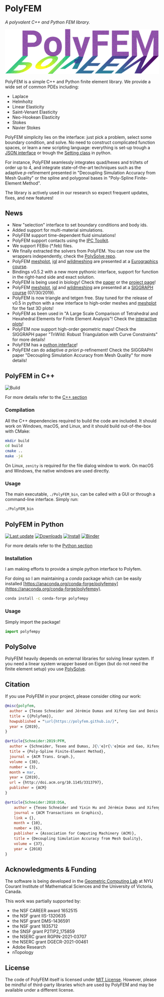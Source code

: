 PolyFEM
=======

*A polyvalent C++ and Python FEM library.*

![Logo](img/polyfem.png)


PolyFEM is a simple C++ and Python finite element library. We provide a wide set of common PDEs including:

 - Laplace
 - Helmholtz
 - Linear Elasticity
 - Saint-Venant Elasticity
 - Neo-Hookean Elasticity
 - Stokes
 - Navier Stokes

PolyFEM simplicity lies on the interface: just pick a problem, select some boundary condition, and solve. No need to construct complicated function spaces, or learn a new scripting language: everything is set-up trough a [JSON interface](documentation.md) or trough the [Setting class](polyfempy_doc.md) in python.


For instance, PolyFEM seamlessly integrates quad/hexes and tri/tets of order up to 4, and integrate state-of-the-art techniques such as the adaptive $p$-refinement presented in "Decoupling Simulation Accuracy from Mesh Quality" or the spline and polygonal bases in "Poly-Spline Finite-Element Method".

The library is actively used in our research so expect frequent updates, fixes, and new features!

News
----

- New "selection" interface to set boundary conditions and body ids.
- Added support for multi-material simulations.
- PolyFEM support time-dependent fluid simulations!
- PolyFEM support contacts using the [IPC Toolkit](https://github.com/ipc-sim/ipc-toolkit).
- We support FEBio (*.feb) files.
- We finally extracted the solvers from PolyFEM. You can now use the wrappers independently, check the [PolySolve repo](https://github.com/polyfem/polysolve).
- PolyFEM [meshplot](https://skoch9.github.io/meshplot), [igl](https://libigl.github.io/) and [wildmeshing](https://wildmeshing.github.io/) are presented at a [Eurographics course](https://geometryprocessing.github.io/blackbox-computing-python/).
- Bindings v0.5.2 with a new more pythonic interface, support for function in the right-hand side and exact solution.
- PolyFEM is being used in biology! Check the [paper](https://pubs.acs.org/doi/10.1021/acs.nanolett.9b01505) or the [project page](https://cellogram.github.io)!
- PolyFEM [meshplot](https://skoch9.github.io/meshplot), [igl](https://libigl.github.io/) and [wildmeshing](https://wildmeshing.github.io/) are presented at a [SIGGRAPH course](https://geometryprocessing.github.io/geometric-computing-python/) (07/30/2019).
- PolyFEM is now triangle and tetgen free. Stay tuned for the release of v0.5 in python with a new interface to high-order meshes and [meshplot](https://skoch9.github.io/meshplot) for the fast 3D plots!
- PolyFEM as been used in "A Large Scale Comparison of Tetrahedral and Hexahedral Elements for Finite Element Analysis"! Check the [interactive plots](https://polyfem.github.io/tet-vs-hex/plot.html)!
- PolyFEM now support high-order geometric maps! Check the SIGGRAPH paper "TriWild: Robust Triangulation with Curve Constraints" for more details!
- PolyFEM has a [python interface](python.md)!
- PolyFEM can do adaptive *a priori* $p$-refinement! Check the SIGGRAPH paper "Decoupling Simulation Accuracy from Mesh Quality" for more details!

PolyFEM in C++
----

![Build](https://github.com/polyfem/polyfem/workflows/Build/badge.svg)

For more details refer to the [C++ section](cxx_index.md)


### Compilation

All the C++ dependencies required to build the code are included. It should work on Windows, macOS, and Linux, and it should build out-of-the-box with CMake:

```sh
mkdir build
cd build
cmake ..
make -j4
```

On Linux, `zenity` is required for the file dialog window to work. On macOS and Windows, the native windows are used directly.


### Usage

The main executable, `./PolyFEM_bin`, can be called with a GUI or through a command-line interface. Simply run:

```sh
./PolyFEM_bin
```

PolyFEM in Python
------

[![Last update](https://anaconda.org/conda-forge/polyfempy/badges/latest_release_date.svg)](https://anaconda.org/conda-forge/polyfempy)
[![Downloads](https://anaconda.org/conda-forge/polyfempy/badges/downloads.svg)](https://anaconda.org/conda-forge/polyfempy)
[![Install](https://anaconda.org/conda-forge/polyfempy/badges/installer/conda.svg)](https://anaconda.org/conda-forge/polyfempy)
[![Binder](https://mybinder.org/badge_logo.svg)](https://mybinder.org/v2/gh/polyfem/polyfem.github.io.git/docs?filepath=docs%2Fpython_examples.ipynb)

For more details refer to the [Python section](python.md)

### Installation

I am making efforts to provide a simple python interface to Polyfem.

For doing so I am maintaining  a *conda* package which can be easily installed [https://anaconda.org/conda-forge/polyfempy](https://anaconda.org/conda-forge/polyfempy).

```sh
conda install -c conda-forge polyfempy
```

### Usage
Simply import the package!

```python
import polyfempy
```

PolySolve
---------

PolyFEM heavily depends on external libraries for solving linear system. If you need a linear system wrapper based on Eigen (but do not need the finite element setup) you use [PolySolve](solvers.md).

Citation
--------

If you use PolyFEM in your project, please consider citing our work:

```bibtex
@misc{polyfem,
  author = {Teseo Schneider and Jérémie Dumas and Xifeng Gao and Denis Zorin and Daniele Panozzo},
  title = {{Polyfem}},
  howpublished = "\url{https://polyfem.github.io/}",
  year = {2019},
}
```

```bibtex
@article{Schneider:2019:PFM,
  author = {Schneider, Teseo and Dumas, J{\'e}r{\'e}mie and Gao, Xifeng and Botsch, Mario and Panozzo, Daniele and Zorin, Denis},
  title = {Poly-Spline Finite-Element Method},
  journal = {ACM Trans. Graph.},
  volume = {38},
  number = {3},
  month = mar,
  year = {2019},
  url = {http://doi.acm.org/10.1145/3313797},
  publisher = {ACM}
}
```

```bibtex
@article{Schneider:2018:DSA,
    author = {Teseo Schneider and Yixin Hu and Jérémie Dumas and Xifeng Gao and Daniele Panozzo and Denis Zorin},
    journal = {ACM Transactions on Graphics},
    link = {},
    month = {10},
    number = {6},
    publisher = {Association for Computing Machinery (ACM)},
    title = {Decoupling Simulation Accuracy from Mesh Quality},
    volume = {37},
    year = {2018}
}
```

Acknowledgments & Funding
--------
The software is being developed in the [Geometric Computing Lab](https://cims.nyu.edu/gcl/index.html) at NYU Courant Institute of Mathematical Sciences and the University of Victoria, Canada.


This work was partially supported by:

* the NSF CAREER award 1652515
* the NSF grant IIS-1320635
* the NSF grant DMS-1436591
* the NSF grant 1835712
* the SNSF grant P2TIP2_175859
* the NSERC grant RGPIN-2021-03707
* the NSERC grant DGECR-2021-00461
* Adobe Research
* nTopology


License
-------

The code of PolyFEM itself is licensed under [MIT License](https://github.com/polyfem/polyfem/blob/master/LICENSE). However, please be mindful of third-party libraries which are used by PolyFEM and may be available under a different license.
